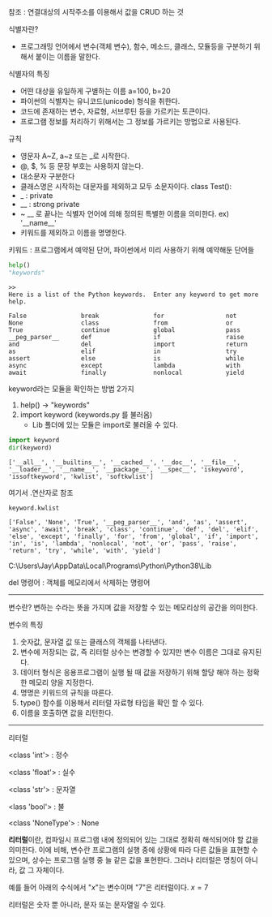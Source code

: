참조 : 연결대상의 시작주소를 이용해서 값을 CRUD 하는 것

식별자란?

- 프로그래밍 언어에서 변수(객체 변수), 함수, 메소드, 클래스, 모듈등을 구분하기 위해서 붙이는 이름을 말한다.

식별자의 특징

- 어떤 대상을 유일하게 구별하는 이름 a=100, b=20
- 파이썬의 식별자는 유니코드(unicode) 형식을 취한다.
- 코드에 존재하는 변수, 자료형, 서브루틴 등을 가르키는 토큰이다.
- 프로그램 정보를 처리하기 위해서는 그 정보를 가르키는 방법으로 사용된다.

규칙

- 영문자 A~Z, a~z 또는 _로 시작한다.
- @, $, % 등 문장 부호는 사용하지 않는다.
- 대소문자 구분한다
- 클래스명은 시작하는 대문자를 제외하고 모두 소문자이다. class Test():
- _ : private
- __ : strong private
- ~ __ 로 끝나는 식별자 언어에 의해 정의된 특별한 이름을 의미한다.
  ex) '\_\_name\_\_' 
- 키워드를 제외하고 이름을 명명한다.



키워드 : 프로그램에서 예약된 단어, 파이썬에서 미리 사용하기 위해 예약해둔 단어들

```python
help()
"keywords"
```

```
>>
Here is a list of the Python keywords.  Enter any keyword to get more help.

False               break               for                 not
None                class               from                or
True                continue            global              pass
__peg_parser__      def                 if                  raise
and                 del                 import              return
as                  elif                in                  try
assert              else                is                  while
async               except              lambda              with
await               finally             nonlocal            yield
```

keyword라는 모듈을 확인하는 방법 2가지

1. help() -> "keywords"
2. import keyword (keywords.py 를 불러옴)
   - Lib 폴더에 있는 모듈은 import로 불러올 수 있다.

```python
import keyword
dir(keyword)
```
```
['__all__', '__builtins__', '__cached__', '__doc__', '__file__', '__loader__', '__name__', '__package__', '__spec__', 'iskeyword', 'issoftkeyword', 'kwlist', 'softkwlist']
```
여기서 .연산자로 참조
```python
keyword.kwlist
```

```
['False', 'None', 'True', '__peg_parser__', 'and', 'as', 'assert', 'async', 'await', 'break', 'class', 'continue', 'def', 'del', 'elif', 'else', 'except', 'finally', 'for', 'from', 'global', 'if', 'import', 'in', 'is', 'lambda', 'nonlocal', 'not', 'or', 'pass', 'raise', 'return', 'try', 'while', 'with', 'yield']
```

C:\Users\Jay\AppData\Local\Programs\Python\Python38\Lib



del 명령어 : 객체를 메모리에서 삭제하는 명령어

---

변수란? 변하는 수라는 뜻을 가지며 값을 저장할 수 있는 메모리상의 공간을 의미한다.

변수의 특징

1. 숫자값, 문자열 값 또는 클래스의 객체를 나타낸다.
2. 변수에 저장되는 값, 즉 리터럴 상수는 변경할 수 있지만 변수 이름은 그대로 유지된다.
3. 데이터 형식은 응용프로그램이 실행 될 때 값을 저장하기 위해 할당 해야 하는 정확한 메모리 양을 지정한다.
4. 명명은 키워드의 규칙을 따른다.
5. type() 함수를 이용해서 리터럴 자료형 타입을 확인 할 수 있다.
6. 이름을 호출하면 값을 리턴한다.



---

리터럴

<class 'int'> : 정수

<class 'float'> : 실수

<class 'str'> : 문자열

<lass 'bool'> : 불

<class 'NoneType'> : None

**리터럴**이란, 컴파일시 프로그램 내에 정의되어 있는 그대로 정확히 해석되어야 할 값을 의미한다. 이에 비해, 변수란 프로그램의 실행 중에 상황에 따라 다른 값들을 표현할 수 있으며, 상수는 프로그램 실행 중 늘 같은 값을 표현한다. 그러나 리터럴은 명칭이 아니라, 값 그 자체이다. 

예를 들어 아래의 수식에서 "*x*"는 변수이며 "7"은 리터럴이다. $x = 7$ 

리터럴은 숫자 뿐 아니라, 문자 또는 문자열일 수 있다.









































